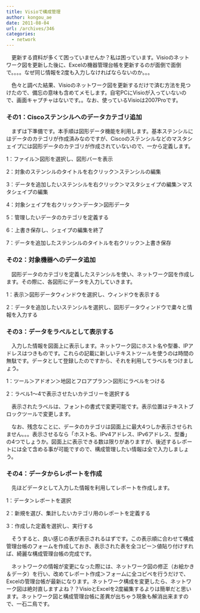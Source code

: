 ```yaml
---
title: Visioで構成管理
author: kongou_ae
date: 2011-08-04
url: /archives/346
categories:
  - network
---
```

　更新する資料が多くて困っていませんか？私は困っています。Visioのネットワーク図を更新した後に、Excelの機器管理台帳を更新するのが面倒で面倒で。。。。なぜ同じ情報を2度も入力しなければならないのか。。。

　色々と調べた結果、Visioのネットワーク図を更新するだけで済む方法を見つけたので、備忘の意味も含めてメモします。自宅PCにVisioが入っていないので、画面キャプチャはないです。。なお、使っているVisioは2007Proです。

### その1：Ciscoステンシルへのデータカテゴリ追加

　まずは下準備です。本手順は図形データ機能を利用します。基本ステンシルにはデータのカテゴリが作成済みなのですが、Ciscoのステンシルなどのマスタシェイプには図形データのカテゴリが作成されていないので、一から定義します。

1：ファイル＞図形を選択し、図形バーを表示
  
2：対象のステンシルのタイトルを右クリック＞ステンシルの編集
  
3：データを追加したいステンシルを右クリック＞マスタシェイプの編集＞マスタシェイプの編集
  
4：対象シェイプを右クリック＞データ＞図形データ
  
5：管理したいデータのカテゴリを定義する
  
6：上書き保存し、シェイプの編集を終了
  
7：データを追加したステンシルのタイトルを右クリック＞上書き保存 

### その2：対象機器へのデータ追加

　図形データのカテゴリを定義したステンシルを使い、ネットワーク図を作成します。その際に、各図形にデータを入力していきます。

1：表示＞図形データウィンドウを選択し、ウィンドウを表示する
  
2：データを追加したいステンシルを選択し、図形データウィンドウで粛々と情報を入力する 

### その3：データをラベルとして表示する</p> 

　入力した情報を図面上に表示します。ネットワーク図にホスト名や型番、IPアドレスはつきものです。これらの記載に新しいテキストツールを使うのは時間の無駄です。データとして登録したのですから、それを利用してラベルをつけましょう。

1：ツール＞アドオン＞地図とフロアプラン＞図形にラベルをつける
  
2：ラベル1～4で表示させたいカテゴリーを選択する 

　表示されたラベルは、フォントの書式で変更可能です。表示位置はテキストブロックツールで変更します。

　なお、残念なことに、データのカテゴリは図面上に最大4つしか表示させられません。。。表示させるなら「ホスト名、IPv4アドレス、IPv6アドレス、型番」の4つでしょうか。図面上に表示できる数は限りがありますが、後述するレポートには全て含める事が可能ですので、構成管理したい情報は全で入力しましょう。

### その4：データからレポートを作成

　先ほどデータとして入力した情報を利用してレポートを作成します。

1：データ＞レポートを選択
  
2：新規を選び、集計したいカテゴリ用のレポートを定義する
  
3：作成した定義を選択し、実行する 

　そうすると、良い感じの表が表示されるはずです。この表示順に合わせて構成管理台帳のフォームを作成しておき、表示された表を全コピー＞値貼り付けすれば、綺麗な構成管理台帳の完成です。

　ネットワークの情報が変更になった際には、ネットワーク図の修正（お絵かき＆データ）を行い、改めてレポート作成＞フォームに全コピペを行うだけで、Excelの管理台帳が最新になります。ネットワーク構成を変更したら、ネットワーク図は絶対直しますよね？？VisioとExcelを2度編集するよりは簡単だと思います。ネットワーク図と構成管理台帳に差異が出ちゃう現象も解消出来ますので、一石二鳥です。